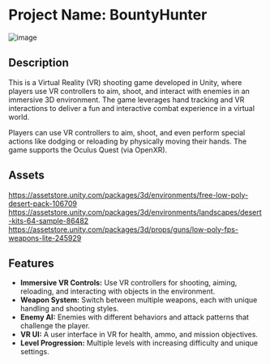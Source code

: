 # Project Name: BountyHunter
![image](https://github.com/user-attachments/assets/c8a0a8bb-f15e-4663-9503-84a370be5182)

## Description
This is a Virtual Reality (VR) shooting game developed in Unity, where players use VR controllers to aim, shoot, and interact with enemies in an immersive 3D environment. The game leverages hand tracking and VR interactions to deliver a fun and interactive combat experience in a virtual world.

Players can use VR controllers to aim, shoot, and even perform special actions like dodging or reloading by physically moving their hands. The game supports the Oculus Quest (via OpenXR).
## Assets
https://assetstore.unity.com/packages/3d/environments/free-low-poly-desert-pack-106709
https://assetstore.unity.com/packages/3d/environments/landscapes/desert-kits-64-sample-86482
https://assetstore.unity.com/packages/3d/props/guns/low-poly-fps-weapons-lite-245929

## Features
- **Immersive VR Controls:** Use VR controllers for shooting, aiming, reloading, and interacting with objects in the environment.
- **Weapon System:** Switch between multiple weapons, each with unique handling and shooting styles.
- **Enemy AI:** Enemies with different behaviors and attack patterns that challenge the player.
- **VR UI:** A user interface in VR for health, ammo, and mission objectives.
- **Level Progression:** Multiple levels with increasing difficulty and unique settings.


